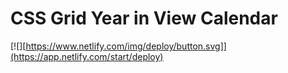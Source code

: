 # CSS Grid Year in View Calendar

[![][https://www.netlify.com/img/deploy/button.svg]](https://app.netlify.com/start/deploy)